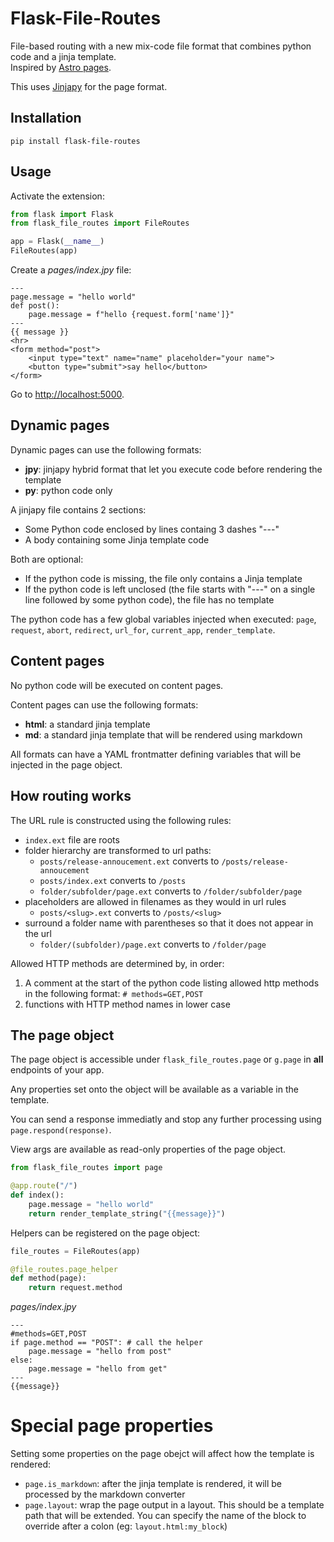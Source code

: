 # Flask-File-Routes

File-based routing with a new mix-code file format that combines python code and a jinja template.  
Inspired by [Astro pages](https://docs.astro.build/en/basics/astro-pages/#astro-pages).

This uses [Jinjapy](https://github.com/hyperflask/jinjapy) for the page format.

## Installation

    pip install flask-file-routes

## Usage

Activate the extension:

```python
from flask import Flask
from flask_file_routes import FileRoutes

app = Flask(__name__)
FileRoutes(app)
```

Create a *pages/index.jpy* file:

```
---
page.message = "hello world"
def post():
    page.message = f"hello {request.form['name']}"
---
{{ message }}
<hr>
<form method="post">
    <input type="text" name="name" placeholder="your name">
    <button type="submit">say hello</button>
</form>
```

Go to <http://localhost:5000>.

## Dynamic pages

Dynamic pages can use the following formats:

- **jpy**: jinjapy hybrid format that let you execute code before rendering the template
- **py**: python code only

A jinjapy file contains 2 sections:

- Some Python code enclosed by lines containg 3 dashes "---"
- A body containing some Jinja template code

Both are optional:

- If the python code is missing, the file only contains a Jinja template
- If the python code is left unclosed (the file starts with "---" on a single line followed by some python code), the file has no template

The python code has a few global variables injected when executed: `page`, `request`, `abort`, `redirect`, `url_for`, `current_app`, `render_template`.

## Content pages

No python code will be executed on content pages.

Content pages can use the following formats:

- **html**: a standard jinja template
- **md**: a standard jinja template that will be rendered using markdown

All formats can have a YAML frontmatter defining variables that will be injected in the page object.

## How routing works

The URL rule is constructed using the following rules:

- `index.ext` file are roots
- folder hierarchy are transformed to url paths:
    - `posts/release-annoucement.ext` converts to `/posts/release-annoucement`
    - `posts/index.ext` converts to `/posts`
    - `folder/subfolder/page.ext` converts to `/folder/subfolder/page`
- placeholders are allowed in filenames as they would in url rules
    - `posts/<slug>.ext` converts to `/posts/<slug>`
- surround a folder name with parentheses so that it does not appear in the url
    - `folder/(subfolder)/page.ext` converts to `/folder/page`

Allowed HTTP methods are determined by, in order:

1. A comment at the start of the python code listing allowed http methods in the following format: `# methods=GET,POST`
2. functions with HTTP method names in lower case

## The page object

The page object is accessible under `flask_file_routes.page` or `g.page` in **all** endpoints of your app.

Any properties set onto the object will be available as a variable in the template.

You can send a response immediatly and stop any further processing using `page.respond(response)`.

View args are available as read-only properties of the page object.

```python
from flask_file_routes import page

@app.route("/")
def index():
    page.message = "hello world"
    return render_template_string("{{message}}")
```

Helpers can be registered on the page object:

```python
file_routes = FileRoutes(app)

@file_routes.page_helper
def method(page):
    return request.method
```

*pages/index.jpy*

```
---
#methods=GET,POST
if page.method == "POST": # call the helper
    page.message = "hello from post"
else:
    page.message = "hello from get"
---
{{message}}
```

# Special page properties

Setting some properties on the page obejct will affect how the template is rendered:

- `page.is_markdown`: after the jinja template is rendered, it will be processed by the markdown converter
- `page.layout`: wrap the page output in a layout. This should be a template path that will be extended. You can specify the name of the block to override after a colon (eg: `layout.html:my_block`)